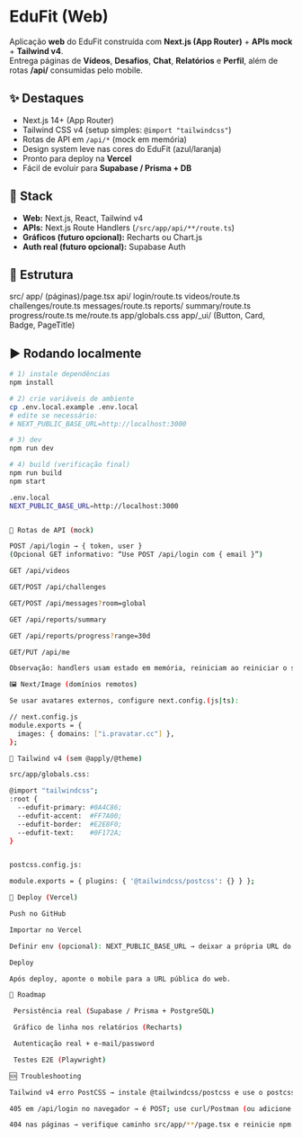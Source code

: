 # EduFit (Web)
Aplicação **web** do EduFit construída com **Next.js (App Router)** + **APIs mock** + **Tailwind v4**.  
Entrega páginas de **Vídeos**, **Desafios**, **Chat**, **Relatórios** e **Perfil**, além de rotas **/api/** consumidas pelo mobile.

## ✨ Destaques
- Next.js 14+ (App Router)
- Tailwind CSS v4 (setup simples: `@import "tailwindcss"`)
- Rotas de API em `/api/*` (mock em memória)
- Design system leve nas cores do EduFit (azul/laranja)
- Pronto para deploy na **Vercel**
- Fácil de evoluir para **Supabase / Prisma + DB**

## 🔧 Stack
- **Web:** Next.js, React, Tailwind v4
- **APIs:** Next.js Route Handlers (`/src/app/api/**/route.ts`)
- **Gráficos (futuro opcional):** Recharts ou Chart.js
- **Auth real (futuro opcional):** Supabase Auth

## 📁 Estrutura

src/
app/
(páginas)/page.tsx
api/
login/route.ts
videos/route.ts
challenges/route.ts
messages/route.ts
reports/
summary/route.ts
progress/route.ts
me/route.ts
app/globals.css
app/_ui/ (Button, Card, Badge, PageTitle)


## ▶️ Rodando localmente
```bash
# 1) instale dependências
npm install

# 2) crie variáveis de ambiente
cp .env.local.example .env.local
# edite se necessário:
# NEXT_PUBLIC_BASE_URL=http://localhost:3000

# 3) dev
npm run dev

# 4) build (verificação final)
npm run build
npm start

.env.local
NEXT_PUBLIC_BASE_URL=http://localhost:3000


🧪 Rotas de API (mock)

POST /api/login → { token, user }
(Opcional GET informativo: “Use POST /api/login com { email }”)

GET /api/videos

GET/POST /api/challenges

GET/POST /api/messages?room=global

GET /api/reports/summary

GET /api/reports/progress?range=30d

GET/PUT /api/me

Observação: handlers usam estado em memória, reiniciam ao reiniciar o servidor.

🖼️ Next/Image (domínios remotos)

Se usar avatares externos, configure next.config.(js|ts):

// next.config.js
module.exports = {
  images: { domains: ["i.pravatar.cc"] },
};

🎨 Tailwind v4 (sem @apply/@theme)

src/app/globals.css:

@import "tailwindcss";
:root {
  --edufit-primary: #0A4C86;
  --edufit-accent:  #FF7A00;
  --edufit-border:  #E2E8F0;
  --edufit-text:    #0F172A;
}


postcss.config.js:

module.exports = { plugins: { '@tailwindcss/postcss': {} } };

🚀 Deploy (Vercel)

Push no GitHub

Importar no Vercel

Definir env (opcional): NEXT_PUBLIC_BASE_URL → deixar a própria URL do Vercel

Deploy

Após deploy, aponte o mobile para a URL pública do web.

🧩 Roadmap

 Persistência real (Supabase / Prisma + PostgreSQL)

 Gráfico de linha nos relatórios (Recharts)

 Autenticação real + e-mail/password

 Testes E2E (Playwright)

🆘 Troubleshooting

Tailwind v4 erro PostCSS → instale @tailwindcss/postcss e use o postcss.config.js acima

405 em /api/login no navegador → é POST; use curl/Postman (ou adicione GET informativo)

404 nas páginas → verifique caminho src/app/**/page.tsx e reinicie npm run dev